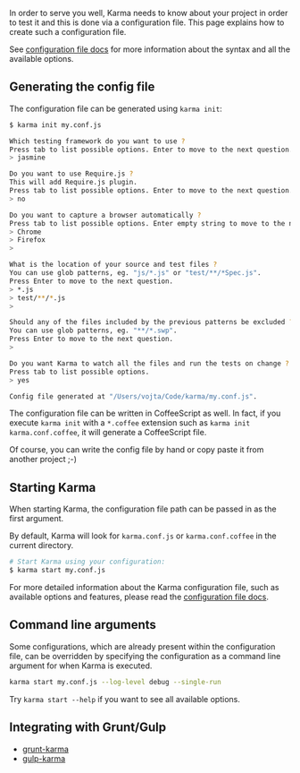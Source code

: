 In order to serve you well, Karma needs to know about your project in order to test it
and this is done via a configuration file. This page explains how to create such a configuration file.

See [configuration file docs] for more information about the syntax and all the available options.

## Generating the config file

The configuration file can be generated using `karma init`:
```bash
$ karma init my.conf.js

Which testing framework do you want to use ?
Press tab to list possible options. Enter to move to the next question.
> jasmine

Do you want to use Require.js ?
This will add Require.js plugin.
Press tab to list possible options. Enter to move to the next question.
> no

Do you want to capture a browser automatically ?
Press tab to list possible options. Enter empty string to move to the next question.
> Chrome
> Firefox
>

What is the location of your source and test files ?
You can use glob patterns, eg. "js/*.js" or "test/**/*Spec.js".
Press Enter to move to the next question.
> *.js
> test/**/*.js
>

Should any of the files included by the previous patterns be excluded ?
You can use glob patterns, eg. "**/*.swp".
Press Enter to move to the next question.
>

Do you want Karma to watch all the files and run the tests on change ?
Press tab to list possible options.
> yes

Config file generated at "/Users/vojta/Code/karma/my.conf.js".
```

The configuration file can be written in CoffeeScript as well.
In fact, if you execute `karma init` with a `*.coffee` extension such as `karma init karma.conf.coffee`, it will generate a CoffeeScript file.

Of course, you can write the config file by hand or copy paste it from another project ;-)

## Starting Karma
When starting Karma, the configuration file path can be passed in as the first argument.

By default, Karma will look for `karma.conf.js` or `karma.conf.coffee` in the current directory.
```bash
# Start Karma using your configuration:
$ karma start my.conf.js
```

For more detailed information about the Karma configuration file, such as available options and features,
please read the [configuration file docs].

## Command line arguments
Some configurations, which are already present within the configuration file, can be overridden by specifying the configuration
as a command line argument for when Karma is executed.

```bash
karma start my.conf.js --log-level debug --single-run
```

Try `karma start --help` if you want to see all available options.


## Integrating with Grunt/Gulp
- [grunt-karma]
- [gulp-karma]


[configuration file docs]: ../config/configuration-file.html
[Grunt]: http://gruntjs.com/
[grunt-karma]: https://github.com/karma-runner/grunt-karma
[Gulp]: http://gulpjs.com
[gulp-karma]: https://github.com/karma-runner/gulp-karma
